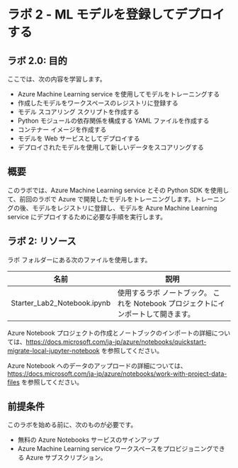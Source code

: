 ﻿---
lab:
    title: 'ラボ 2 - ML モデルを登録してデプロイする'
    module: 'モジュール 2: Azure Machine Learning service でデータ サイエンスを実行する'
---

# ラボ 2 - ML モデルを登録してデプロイする

## ラボ 2.0: 目的

ここでは、次の内容を学習します。

- Azure Machine Learning service を使用してモデルをトレーニングする
- 作成したモデルをワークスペースのレジストリに登録する
- モデル スコアリング スクリプトを作成する
- Python モジュールの依存関係を構成する YAML ファイルを作成する
- コンテナー イメージを作成する
- モデルを Web サービスとしてデプロイする
- デプロイされたモデルを使用して新しいデータをスコアリングする


## 概要

このラボでは、Azure Machine Learning service とその Python SDK を使用して、前回のラボで Azure で開発したモデルをトレーニングします。トレーニングの後、モデルをレジストリに登録し、モデルを Azure Machine Learning service にデプロイするために必要な手順を実行します。 

## ラボ 2: リソース

ラボ フォルダーにある次のファイルを使用します。

名前                            | 説明
----                            | -----------
Starter_Lab2_Notebook.ipynb     | 使用するラボ ノートブック。  これを Notebook プロジェクトにインポートして開きます。 


Azure Notebook プロジェクトの作成とノートブックのインポートの詳細については、https://docs.microsoft.com/ja-jp/azure/notebooks/quickstart-migrate-local-jupyter-notebook を参照してください。

Azure Notebook へのデータのアップロードの詳細については、https://docs.microsoft.com/ja-jp/azure/notebooks/work-with-project-data-files を参照してください。



## 前提条件

このラボを始める前に、次のものが必要です。
- 無料の Azure Notebooks サービスのサインアップ  
- Azure Machine Learning service ワークスペースをプロビジョニングできる Azure サブスクリプション。
